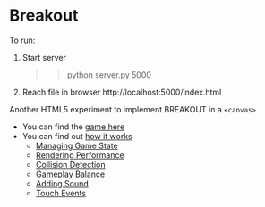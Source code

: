 Breakout
========

To run:
1. Start server
    >> python server.py 5000
2. Reach file in browser
    http://localhost:5000/index.html

Another HTML5 experiment to implement BREAKOUT in a `<canvas>`

 * You can find the [game here](http://codeincomplete.com/posts/2011/6/11/javascript_breakout/demo.html)
 * You can find out [how it works](http://codeincomplete.com/posts/2011/6/11/javascript_breakout/index.html)
   * [Managing Game State](http://codeincomplete.com/posts/2011/6/12/game_state_in_breakout/)
   * [Rendering Performance](http://codeincomplete.com/posts/2011/6/12/rendering_breakout/)
   * [Collision Detection](http://codeincomplete.com/posts/2011/6/12/collision_detection_in_breakout/)
   * [Gameplay Balance](http://codeincomplete.com/posts/2011/6/13/gameplay_in_breakout/)
   * [Adding Sound](http://codeincomplete.com/posts/2011/6/16/adding_sound_to_breakout/)
   * [Touch Events](http://codeincomplete.com/posts/2011/6/24/adding_touch_to_breakout/)
